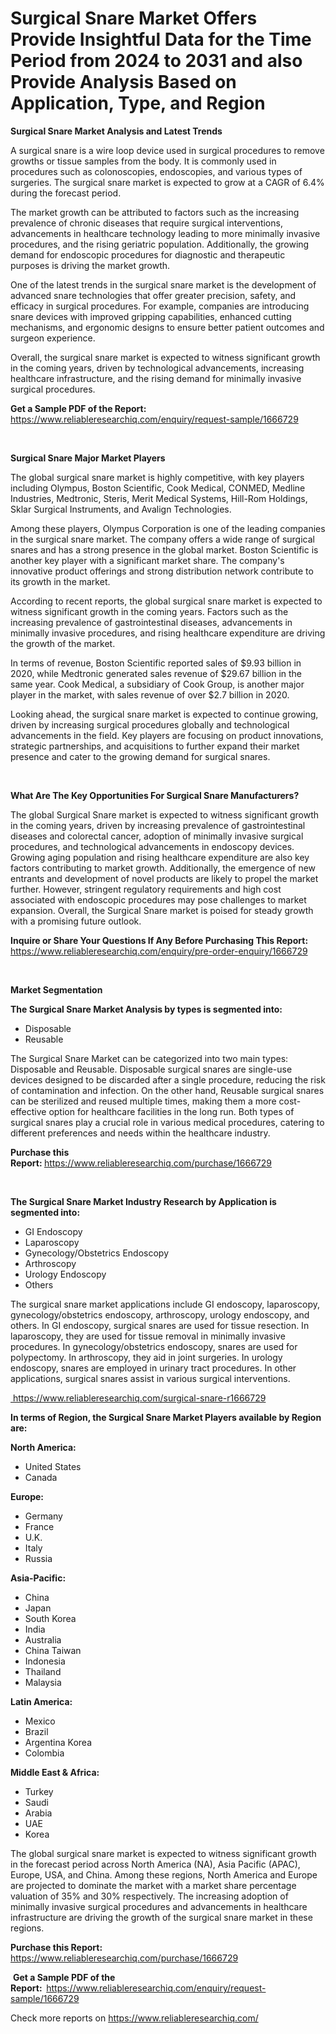 <p><h1>Surgical Snare Market Offers Provide Insightful Data for the Time Period from 2024 to 2031 and also Provide Analysis Based on Application, Type, and Region</h1></p><p><strong>Surgical Snare Market Analysis and Latest Trends</strong></p>
<p><p>A surgical snare is a wire loop device used in surgical procedures to remove growths or tissue samples from the body. It is commonly used in procedures such as colonoscopies, endoscopies, and various types of surgeries. The surgical snare market is expected to grow at a CAGR of 6.4% during the forecast period.</p><p>The market growth can be attributed to factors such as the increasing prevalence of chronic diseases that require surgical interventions, advancements in healthcare technology leading to more minimally invasive procedures, and the rising geriatric population. Additionally, the growing demand for endoscopic procedures for diagnostic and therapeutic purposes is driving the market growth.</p><p>One of the latest trends in the surgical snare market is the development of advanced snare technologies that offer greater precision, safety, and efficacy in surgical procedures. For example, companies are introducing snare devices with improved gripping capabilities, enhanced cutting mechanisms, and ergonomic designs to ensure better patient outcomes and surgeon experience.</p><p>Overall, the surgical snare market is expected to witness significant growth in the coming years, driven by technological advancements, increasing healthcare infrastructure, and the rising demand for minimally invasive surgical procedures.</p></p>
<p><strong>Get a Sample PDF of the Report:&nbsp;</strong> <a href="https://www.reliableresearchiq.com/enquiry/request-sample/1666729">https://www.reliableresearchiq.com/enquiry/request-sample/1666729</a></p>
<p>&nbsp;</p>
<p><strong>Surgical Snare Major Market Players</strong></p>
<p><p>The global surgical snare market is highly competitive, with key players including Olympus, Boston Scientific, Cook Medical, CONMED, Medline Industries, Medtronic, Steris, Merit Medical Systems, Hill-Rom Holdings, Sklar Surgical Instruments, and Avalign Technologies.</p><p>Among these players, Olympus Corporation is one of the leading companies in the surgical snare market. The company offers a wide range of surgical snares and has a strong presence in the global market. Boston Scientific is another key player with a significant market share. The company's innovative product offerings and strong distribution network contribute to its growth in the market.</p><p>According to recent reports, the global surgical snare market is expected to witness significant growth in the coming years. Factors such as the increasing prevalence of gastrointestinal diseases, advancements in minimally invasive procedures, and rising healthcare expenditure are driving the growth of the market.</p><p>In terms of revenue, Boston Scientific reported sales of $9.93 billion in 2020, while Medtronic generated sales revenue of $29.67 billion in the same year. Cook Medical, a subsidiary of Cook Group, is another major player in the market, with sales revenue of over $2.7 billion in 2020.</p><p>Looking ahead, the surgical snare market is expected to continue growing, driven by increasing surgical procedures globally and technological advancements in the field. Key players are focusing on product innovations, strategic partnerships, and acquisitions to further expand their market presence and cater to the growing demand for surgical snares.</p></p>
<p>&nbsp;</p>
<p><strong>What Are The Key Opportunities For Surgical Snare Manufacturers?</strong></p>
<p><p>The global Surgical Snare market is expected to witness significant growth in the coming years, driven by increasing prevalence of gastrointestinal diseases and colorectal cancer, adoption of minimally invasive surgical procedures, and technological advancements in endoscopy devices. Growing aging population and rising healthcare expenditure are also key factors contributing to market growth. Additionally, the emergence of new entrants and development of novel products are likely to propel the market further. However, stringent regulatory requirements and high cost associated with endoscopic procedures may pose challenges to market expansion. Overall, the Surgical Snare market is poised for steady growth with a promising future outlook.</p></p>
<p><strong>Inquire or Share Your Questions If Any Before Purchasing This Report:</strong> <a href="https://www.reliableresearchiq.com/enquiry/pre-order-enquiry/1666729">https://www.reliableresearchiq.com/enquiry/pre-order-enquiry/1666729</a></p>
<p>&nbsp;</p>
<p><strong>Market Segmentation</strong></p>
<p><strong>The Surgical Snare Market Analysis by types is segmented into:</strong></p>
<p><ul><li>Disposable</li><li>Reusable</li></ul></p>
<p><p>The Surgical Snare Market can be categorized into two main types: Disposable and Reusable. Disposable surgical snares are single-use devices designed to be discarded after a single procedure, reducing the risk of contamination and infection. On the other hand, Reusable surgical snares can be sterilized and reused multiple times, making them a more cost-effective option for healthcare facilities in the long run. Both types of surgical snares play a crucial role in various medical procedures, catering to different preferences and needs within the healthcare industry.</p></p>
<p><strong>Purchase this Report:&nbsp;</strong><a href="https://www.reliableresearchiq.com/purchase/1666729">https://www.reliableresearchiq.com/purchase/1666729</a></p>
<p>&nbsp;</p>
<p><strong>The Surgical Snare Market Industry Research by Application is segmented into:</strong></p>
<p><ul><li>GI Endoscopy</li><li>Laparoscopy</li><li>Gynecology/Obstetrics Endoscopy</li><li>Arthroscopy</li><li>Urology Endoscopy</li><li>Others</li></ul></p>
<p><p>The surgical snare market applications include GI endoscopy, laparoscopy, gynecology/obstetrics endoscopy, arthroscopy, urology endoscopy, and others. In GI endoscopy, surgical snares are used for tissue resection. In laparoscopy, they are used for tissue removal in minimally invasive procedures. In gynecology/obstetrics endoscopy, snares are used for polypectomy. In arthroscopy, they aid in joint surgeries. In urology endoscopy, snares are employed in urinary tract procedures. In other applications, surgical snares assist in various surgical interventions.</p></p>
<p><a href="https://www.reliableresearchiq.com/surgical-snare-r1666729">&nbsp;https://www.reliableresearchiq.com/surgical-snare-r1666729</a></p>
<p><strong>In terms of Region, the Surgical Snare Market Players available by Region are:</strong></p>
<p>
    <p> <strong> North America: </strong>
        <ul>
            <li>United States</li>
            <li>Canada</li>
        </ul>
        </p> 
    <p> <strong> Europe: </strong>
        <ul>
            <li>Germany</li>
            <li>France</li>
            <li>U.K.</li>
            <li>Italy</li>
            <li>Russia</li>
        </ul>
        </p> 
    <p> <strong> Asia-Pacific: </strong>
        <ul>
            <li>China</li>
            <li>Japan</li>
            <li>South Korea</li>
            <li>India</li>
            <li>Australia</li>
            <li>China Taiwan</li>
            <li>Indonesia</li>
            <li>Thailand</li>
            <li>Malaysia</li>
        </ul>
        </p> 
    <p> <strong> Latin America: </strong>
        <ul>
            <li>Mexico</li>
            <li>Brazil</li>
            <li>Argentina Korea</li>
            <li>Colombia</li>
        </ul>
        </p> 
    <p> <strong> Middle East & Africa: </strong>
        <ul>
            <li>Turkey</li>
            <li>Saudi</li>
            <li>Arabia</li>
            <li>UAE</li>
            <li>Korea</li>
        </ul>
    </p>
    </p>
<p><p>The global surgical snare market is expected to witness significant growth in the forecast period across North America (NA), Asia Pacific (APAC), Europe, USA, and China. Among these regions, North America and Europe are projected to dominate the market with a market share percentage valuation of 35% and 30% respectively. The increasing adoption of minimally invasive surgical procedures and advancements in healthcare infrastructure are driving the growth of the surgical snare market in these regions.</p></p>
<p><strong>Purchase this Report: </strong><a href="https://www.reliableresearchiq.com/purchase/1666729">https://www.reliableresearchiq.com/purchase/1666729</a></p>
<p>&nbsp;<strong>Get a Sample PDF of the Report:&nbsp;&nbsp;</strong><a href="https://www.reliableresearchiq.com/enquiry/request-sample/1666729">https://www.reliableresearchiq.com/enquiry/request-sample/1666729</a></p>
<p><strong></strong></p>
<p>Check more reports on <a href="https://www.reliableresearchiq.com/">https://www.reliableresearchiq.com/</a></p>